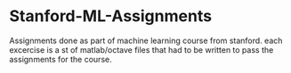 # Stanford-ML-Assignments
Assignments done as part of machine learning course from stanford. each excercise is a st of matlab/octave files
that had to be written to pass the assignments for the course.

